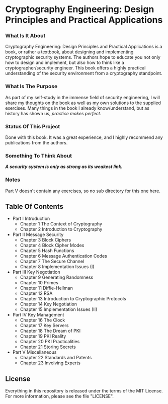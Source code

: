 # Cryptography Engineering: Design Principles and Practical Applications

### What Is It About

Cryptography Engineering: Design Principles and Practical Applications is a book, or rather a textbook, about designing and implementing cryptographic security systems. The authors hope to educate you not only how to design and implement, but also how to think like a cryptographer/security engineer. This book offers a highly practical understanding of the security environment from a cryptography standpoint.

### What Is The Purpose

As part of my self-study in the immense field of security engineering, I will share my thoughts on the book as well as my own solutions to the supplied exercises. Many things in the book I already know/understand, but as history has shown us, *practice makes perfect*.

### Status Of This Project

Done with this book. It was a great experience, and I highly recommend any publications from the authors.

### Something To Think About

***A security system is only as strong as its weakest link.***

### Notes

Part V doesn't contain any exercises, so no sub directory for this one here.

## Table Of Contents

- Part I Introduction
  - Chapter 1 The Context of Cryptography
  - Chapter 2 Introduction to Cryptography
- Part II Message Security
  - Chapter 3 Block Ciphers
  - Chapter 4 Block Cipher Modes
  - Chapter 5 Hash Functions
  - Chapter 6 Message Authentication Codes
  - Chapter 7 The Secure Channel
  - Chapter 8 Implementation Issues (I)
- Part III Key Negotiation
  - Chapter 9 Generating Randomness
  - Chapter 10 Primes
  - Chapter 11 Diffie-Hellman
  - Chapter 12 RSA
  - Chapter 13 Introduction to Cryptographic Protocols
  - Chapter 14 Key Negotiation
  - Chapter 15 Implementation Issues (II)
- Part IV Key Management
  - Chapter 16 The Clock
  - Chapter 17 Key Servers
  - Chapter 18 The Dream of PKI
  - Chapter 19 PKI Reality
  - Chapter 20 PKI Practicalities
  - Chapter 21 Storing Secrets
- Part V Miscellaneous
  - Chapter 22 Standards and Patents
  - Chapter 23 Involving Experts

## License
Everything in this repository is released under the terms of the MIT License. For more information, please see the file "LICENSE".

